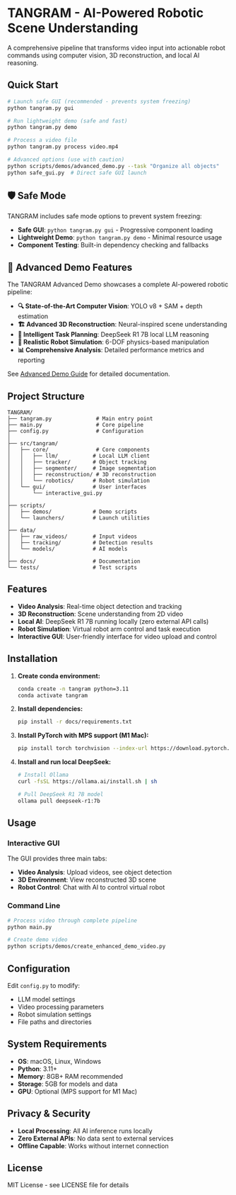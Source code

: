 # TANGRAM - AI-Powered Robotic Scene Understanding

A comprehensive pipeline that transforms video input into actionable robot commands using computer vision, 3D reconstruction, and local AI reasoning.

## Quick Start

```bash
# Launch safe GUI (recommended - prevents system freezing)
python tangram.py gui

# Run lightweight demo (safe and fast)
python tangram.py demo

# Process a video file
python tangram.py process video.mp4

# Advanced options (use with caution)
python scripts/demos/advanced_demo.py --task "Organize all objects"
python safe_gui.py  # Direct safe GUI launch
```

## 🛡️ Safe Mode

TANGRAM includes safe mode options to prevent system freezing:

- **Safe GUI**: `python tangram.py gui` - Progressive component loading
- **Lightweight Demo**: `python tangram.py demo` - Minimal resource usage
- **Component Testing**: Built-in dependency checking and fallbacks

## 🌟 Advanced Demo Features

The TANGRAM Advanced Demo showcases a complete AI-powered robotic pipeline:

- **🔍 State-of-the-Art Computer Vision**: YOLO v8 + SAM + depth estimation
- **🏗️ Advanced 3D Reconstruction**: Neural-inspired scene understanding  
- **🧠 Intelligent Task Planning**: DeepSeek R1 7B local LLM reasoning
- **🦾 Realistic Robot Simulation**: 6-DOF physics-based manipulation
- **📊 Comprehensive Analysis**: Detailed performance metrics and reporting

See [Advanced Demo Guide](docs/ADVANCED_DEMO_GUIDE.md) for detailed documentation.

## Project Structure

```
TANGRAM/
├── tangram.py              # Main entry point
├── main.py                 # Core pipeline
├── config.py               # Configuration
│
├── src/tangram/
│   ├── core/               # Core components
│   │   ├── llm/           # Local LLM client
│   │   ├── tracker/       # Object tracking
│   │   ├── segmenter/     # Image segmentation
│   │   ├── reconstruction/ # 3D reconstruction
│   │   └── robotics/      # Robot simulation
│   └── gui/               # User interfaces
│       └── interactive_gui.py
│
├── scripts/
│   ├── demos/             # Demo scripts
│   └── launchers/         # Launch utilities
│
├── data/
│   ├── raw_videos/        # Input videos
│   ├── tracking/          # Detection results
│   └── models/            # AI models
│
├── docs/                  # Documentation
└── tests/                 # Test scripts
```

## Features

- **Video Analysis**: Real-time object detection and tracking
- **3D Reconstruction**: Scene understanding from 2D video
- **Local AI**: DeepSeek R1 7B running locally (zero external API calls)
- **Robot Simulation**: Virtual robot arm control and task execution
- **Interactive GUI**: User-friendly interface for video upload and control

## Installation

1. **Create conda environment:**
   ```bash
   conda create -n tangram python=3.11
   conda activate tangram
   ```

2. **Install dependencies:**
   ```bash
   pip install -r docs/requirements.txt
   ```

3. **Install PyTorch with MPS support (M1 Mac):**
   ```bash
   pip install torch torchvision --index-url https://download.pytorch.org/whl/cpu
   ```

4. **Install and run local DeepSeek:**
   ```bash
   # Install Ollama
   curl -fsSL https://ollama.ai/install.sh | sh
   
   # Pull DeepSeek R1 7B model
   ollama pull deepseek-r1:7b
   ```

## Usage

### Interactive GUI
The GUI provides three main tabs:
- **Video Analysis**: Upload videos, see object detection
- **3D Environment**: View reconstructed 3D scene
- **Robot Control**: Chat with AI to control virtual robot

### Command Line
```bash
# Process video through complete pipeline
python main.py

# Create demo video
python scripts/demos/create_enhanced_demo_video.py
```

## Configuration

Edit `config.py` to modify:
- LLM model settings
- Video processing parameters
- Robot simulation settings
- File paths and directories

## System Requirements

- **OS**: macOS, Linux, Windows
- **Python**: 3.11+
- **Memory**: 8GB+ RAM recommended
- **Storage**: 5GB for models and data
- **GPU**: Optional (MPS support for M1 Mac)

## Privacy & Security

- **Local Processing**: All AI inference runs locally
- **Zero External APIs**: No data sent to external services
- **Offline Capable**: Works without internet connection

## License

MIT License - see LICENSE file for details